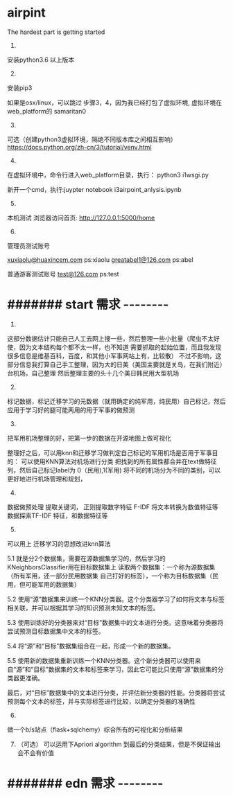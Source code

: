 # airpint
The hardest part is getting started


1.
安装python3.6 以上版本

2. 
安装pip3 

如果是osx/linux，可以跳过 步骤3，4，因为我已经打包了虚拟环境,
虚拟环境在web_platform的 samaritan0

3.
可选（创建python3虚拟环境，隔绝不同版本库之间相互影响）
https://docs.python.org/zh-cn/3/tutorial/venv.html


4.
在虚拟环境中，命令行进入web_platform目录，执行：
python3 i1wsgi.py

新开一个cmd，执行:juypter notebook i3airpoint_anlysis.ipynb


5. 
本机测试
浏览器访问首页: http://127.0.0.1:5000/home


6.
管理员测试账号

xuxiaolu@huaxincem.com	ps:xiaolu
greatabel1@126.com  ps:abel

普通游客测试账号
test@126.com  ps:test








# ####### start 需求   -------- #######

1. 
这部分数据估计只能自己人工去网上搜一些，然后整理一些小批量（爬虫不太好使，因为文本结构每个都不太一样，也不知道
需要抓取的起始位置，而且我发现很多信息是维基百科，百度，和其他小军事网站上有，比较散）
不过不影响，这部分信息我打算自己手工整理，因为大的日美（美国主要就是关岛，在我们附近）台机场，自己整理
然后整理主要的头十几个美日韩民用大型机场


2.
标记数据，标记迁移学习的元数据（就用确定的纯军用，纯民用）自己标记，然后应用于学习好的腿可能两用的用于军事的做预测

3.
把军用机场整理的好，把第一步的数据在开源地图上做可视化

整理好之后，可以用knn和迁移学习做判定自己标记的军用机场是否用于军事目的：
可以使用KNN算法对机场进行分类
把找到的所有属性都合并在text做特征列，然后自己标记label为 0（民用),1(军用)
将不同的机场分为不同的类别，可以更好地进行机场管理和规划，

4.
数据做预处理
提取关键词，
正则提取数字特征
F-IDF 将文本转换为数值特征等
数据探索TF-IDF 特征，和数据特征等

5.
可以用上
迁移学习的思想改进knn算法

5.1
就是分2个数据集，需要在源数据集学习的，然后学习的KNeighborsClassifier用在目标数据集上
读取两个数据集：一个称为源数据集（所有军用，还一部分民用数据集 自己打好的标签），一个称为目标数据集（民用，但可能军用的数据集）

5.2
使用“源”数据集来训练一个KNN分类器。这个分类器学习了如何将文本与标签相关联，并可以根据其学习的知识预测未知文本的标签。

5.3
使用训练好的分类器来对“目标”数据集中的文本进行分类。这意味着分类器将尝试预测目标数据集中文本的标签。

5.4
将“源”和“目标”数据集组合在一起，形成一个新的数据集。

5.5
使用新的数据集重新训练一个KNN分类器。这个新分类器可以使用来自“源”和“目标”数据集的文本和标签来学习，因此它可能比只使用“源”数据集的分类器更准确。

最后，对“目标”数据集中的文本进行分类，并评估新分类器的性能。分类器将尝试预测每个文本的标签，并与实际标签进行比较，以确定分类器的准确性

6.
做一个b/s站点（flask+sqlchemy）综合所有的可视化和分析结果

7. （可选）
可以运用下Apriori algorithm 到最后的分类结果，但是不保证输出会不会有价值


# ####### edn   需求   -------- #######



